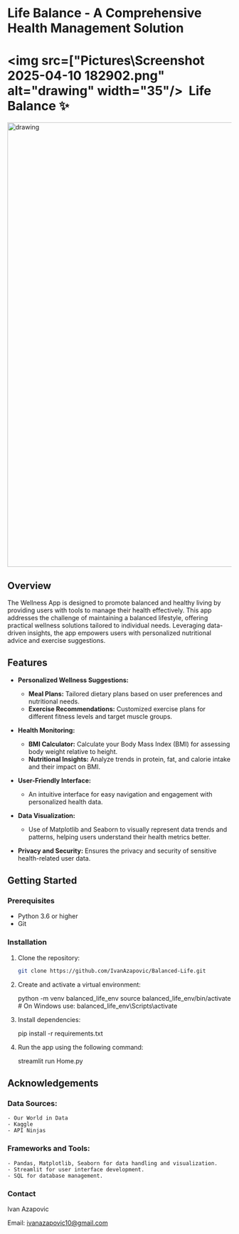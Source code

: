 # Life Balance - A Comprehensive Health Management Solution

# <img src=["Pictures\Screenshot 2025-04-10 182902.png" alt="drawing" width="35"/>&nbsp; **Life Balance** ✨


<img src="Multimedia\presentation.png" alt="drawing" width="1000"/>

## Overview

The Wellness App is designed to promote balanced and healthy living by providing users with tools to manage their health effectively. This app addresses the challenge of maintaining a balanced lifestyle, offering practical wellness solutions tailored to individual needs. Leveraging data-driven insights, the app empowers users with personalized nutritional advice and exercise suggestions.

## Features

- **Personalized Wellness Suggestions:**
  - **Meal Plans:** Tailored dietary plans based on user preferences and nutritional needs.
  - **Exercise Recommendations:** Customized exercise plans for different fitness levels and target muscle groups.

- **Health Monitoring:**
  - **BMI Calculator:** Calculate your Body Mass Index (BMI) for assessing body weight relative to height.
  - **Nutritional Insights:** Analyze trends in protein, fat, and calorie intake and their impact on BMI.

- **User-Friendly Interface:**
  - An intuitive interface for easy navigation and engagement with personalized health data.

- **Data Visualization:**
  - Use of Matplotlib and Seaborn to visually represent data trends and patterns, helping users understand their health metrics better.

- **Privacy and Security:** Ensures the privacy and security of sensitive health-related user data.

## Getting Started

### Prerequisites

- Python 3.6 or higher
- Git

### Installation

1. Clone the repository:

   ```bash
   git clone https://github.com/IvanAzapovic/Balanced-Life.git

2. Create and activate a virtual environment:
   
   python -m venv balanced_life_env
   source balanced_life_env/bin/activate  # On Windows use: balanced_life_env\Scripts\activate

3. Install dependencies:
   
   pip install -r requirements.txt

4. Run the app using the following command:
   
   streamlit run Home.py


## Acknowledgements

### Data Sources:

    - Our World in Data
    - Kaggle
    - API Ninjas

### Frameworks and Tools:

    - Pandas, Matplotlib, Seaborn for data handling and visualization.
    - Streamlit for user interface development.
    - SQL for database management.

### Contact
Ivan Azapovic

Email: ivanazapovic10@gmail.com

